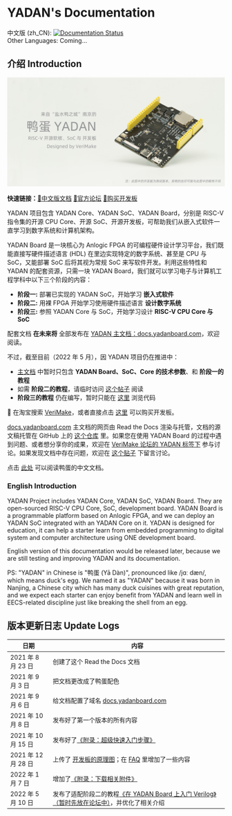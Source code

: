 # YADAN's Documentation  

中文版 (zh_CN): [![Documentation Status](https://readthedocs.org/projects/yadan/badge/?version=latest)](http://docs.yadanboard.com/zh_CN/latest/?badge=latest)  
Other Languages: Coming...  

## 介绍 Introduction  

[![](docs/source/imgs/img_00_01.jpg)](http://docs.yadanboard.com/)  

**快速链接：**[📖中文版文档](http://docs.yadanboard.com/) [🥂官方论坛](https://verimake.com/t/YADAN) [🛒购买开发板](https://item.taobao.com/item.htm?id=663934271655)  

YADAN 项目包含 YADAN Core、YADAN SoC、YADAN Board，分别是 RISC-V 指令集的开源 CPU Core、开源 SoC、开源开发板，可帮助我们从嵌入式软件一直学习到数字系统和计算机架构。  

YADAN Board 是一块核心为 Anlogic FPGA 的可编程硬件设计学习平台，我们既能直接写硬件描述语言 (HDL) 在里边实现特定的数字系统、甚至是 CPU 与 SoC，又能部署 SoC 后将其视为常规 SoC 来写软件开发。利用这些特性和 YADAN 的配套资源，只需一块 YADAN Board，我们就可以学习电子与计算机工程学科中以下三个阶段的内容：  

+ **阶段一:** 部署已实现的 YADAN SoC，开始学习 **嵌入式软件**  
+ **阶段二:** 用裸 FPGA 开始学习使用硬件描述语言 **设计数字系统**  
+ **阶段三:** 参照 YADAN Core 与 SoC，开始学习设计 **RISC-V CPU Core 与 SoC**  

配套文档 **在未来将** 全部发布在 [YADAN 主文档：docs.yadanboard.com](http://docs.yadanboard.com/)，欢迎阅读。  

不过，截至目前（2022 年 5 月），因 YADAN 项目仍在推进中：  
+ [主文档](http://docs.yadanboard.com/) 中暂时只包含 **YADAN Board、SoC、Core 的技术参数**、和 **阶段一的教程**  
+ 如需 **阶段二的教程**，请临时访问 [这个帖子](https://verimake.com/d/144) 阅读  
+ **阶段三的教程** 仍在编写，暂时只能在 [这里](https://gitee.com/verimake/yadansoc) 浏览代码  

🛒 在淘宝搜索 [VeriMake](https://shop219297002.taobao.com)，或者直接点击 [这里](https://item.taobao.com/item.htm?id=663934271655) 可以购买开发板。  

[docs.yadanboard.com](http://docs.yadanboard.com/) 主文档的网页由 Read the Docs 渲染与托管，文档的源文稿托管在 GitHub 上的 [这个仓库](https://github.com/CSY-tvgo/YADAN-Docs) 里。如果您在使用 YADAN Board 的过程中遇到问题、或者想分享你的成果，欢迎在 [VeriMake 论坛的 YADAN 标签下](https://verimake.com/t/YADAN) 参与讨论。如果发现文档中存在问题，欢迎在 [这个贴子](https://verimake.com/d/33) 下留言讨论。  

点击 [此处](http://docs.yadanboard.com/) 可以阅读鸭蛋的中文文档。  

### English Introduction  
YADAN Project includes YADAN Core, YADAN SoC, YADAN Board. They are open-sourced RISC-V CPU Core, SoC, development board. YADAN Board is a programmable platform based on Anlogic FPGA, and we can deploy an YADAN SoC integrated with an YADAN Core on it. YADAN is designed for education, it can help a starter learn from embedded programming to digital system and computer architecture using ONE development board.  
  
English version of this documentation would be released later, because we are still testing and improving YADAN and its documentation.  
  
PS: "YADAN" in Chinese is "鸭蛋 (Yā Dàn)", pronounced like /jɑː dæn/, which means duck's egg. We named it as "YADAN" because it was born in Nanjing, a Chinese city which has many duck cuisines with great reputation, and we expect each starter can enjoy benefit from YADAN and learn well in EECS-related discipline just like breaking the shell from an egg.  
  
## 版本更新日志 Update Logs  
  
| 日期                | 内容                                                                                                                                                       |
| ------------------- | ---------------------------------------------------------------------------------------------------------------------------------------------------------- |
| 2021 年 8 月 23 日  | 创建了这个 Read the Docs 文档                                                                                                                              |
| 2021 年 9 月 3 日   | 把文档更改成了鸭蛋配色                                                                                                                                     |
| 2021 年 9 月 6 日   | 给文档配置了域名 [docs.yadanboard.com](http://docs.yadanboard.com)                                                                                         |
| 2021 年 10 月 8 日  | 发布好了第一个版本的所有内容                                                                                                                               |
| 2021 年 10 月 15 日 | 发布好了[《附录：超级快速入门步骤》](http://docs.yadanboard.com/zh_CN/latest/chap6.html)                                                                   |
| 2021 年 12 月 28 日 | 上传了 [开发板的原理图](http://docs.yadanboard.com/zh_CN/latest/chap1.html)；在 [FAQ](http://docs.yadanboard.com/zh_CN/latest/chap7.html) 里增加了一些内容 |
| 2022 年 1 月 7 日   | 增加了[《附录：下载相关附件》](http://docs.yadanboard.com/zh_CN/latest/chap8.html)                                                                         |
| 2022 年 5 月 10 日  | 发布了适配阶段二的教程[《在 YADAN Board 上入门 Verilog》（暂时先放在论坛中）](https://verimake.com/d/144)，并优化了相关介绍                                |


